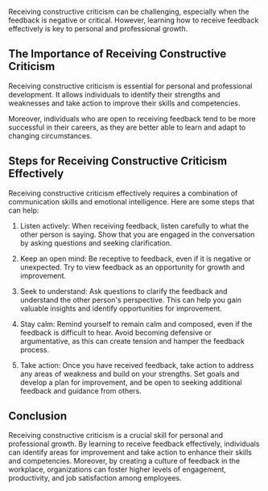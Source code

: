 
Receiving constructive criticism can be challenging, especially when the feedback is negative or critical. However, learning how to receive feedback effectively is key to personal and professional growth.

The Importance of Receiving Constructive Criticism
--------------------------------------------------

Receiving constructive criticism is essential for personal and professional development. It allows individuals to identify their strengths and weaknesses and take action to improve their skills and competencies.

Moreover, individuals who are open to receiving feedback tend to be more successful in their careers, as they are better able to learn and adapt to changing circumstances.

Steps for Receiving Constructive Criticism Effectively
------------------------------------------------------

Receiving constructive criticism effectively requires a combination of communication skills and emotional intelligence. Here are some steps that can help:

1. Listen actively: When receiving feedback, listen carefully to what the other person is saying. Show that you are engaged in the conversation by asking questions and seeking clarification.

2. Keep an open mind: Be receptive to feedback, even if it is negative or unexpected. Try to view feedback as an opportunity for growth and improvement.

3. Seek to understand: Ask questions to clarify the feedback and understand the other person's perspective. This can help you gain valuable insights and identify opportunities for improvement.

4. Stay calm: Remind yourself to remain calm and composed, even if the feedback is difficult to hear. Avoid becoming defensive or argumentative, as this can create tension and hamper the feedback process.

5. Take action: Once you have received feedback, take action to address any areas of weakness and build on your strengths. Set goals and develop a plan for improvement, and be open to seeking additional feedback and guidance from others.

Conclusion
----------

Receiving constructive criticism is a crucial skill for personal and professional growth. By learning to receive feedback effectively, individuals can identify areas for improvement and take action to enhance their skills and competencies. Moreover, by creating a culture of feedback in the workplace, organizations can foster higher levels of engagement, productivity, and job satisfaction among employees.

